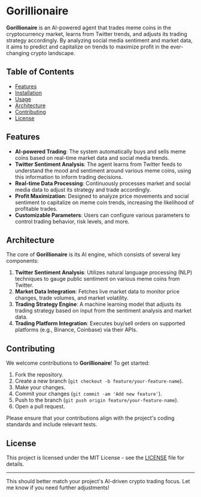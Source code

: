# Gorillionaire

**Gorillionaire** is an AI-powered agent that trades meme coins in the cryptocurrency market, learns from Twitter trends, and adjusts its trading strategy accordingly. By analyzing social media sentiment and market data, it aims to predict and capitalize on trends to maximize profit in the ever-changing crypto landscape.

## Table of Contents

- [Features](#features)
- [Installation](#installation)
- [Usage](#usage)
- [Architecture](#architecture)
- [Contributing](#contributing)
- [License](#license)

## Features

- **AI-powered Trading**: The system automatically buys and sells meme coins based on real-time market data and social media trends.
- **Twitter Sentiment Analysis**: The agent learns from Twitter feeds to understand the mood and sentiment around various meme coins, using this information to inform trading decisions.
- **Real-time Data Processing**: Continuously processes market and social media data to adjust its strategy and trade accordingly.
- **Profit Maximization**: Designed to analyze price movements and social sentiment to capitalize on meme coin trends, increasing the likelihood of profitable trades.
- **Customizable Parameters**: Users can configure various parameters to control trading behavior, risk levels, and more.

## Architecture

The core of **Gorillionaire** is its AI engine, which consists of several key components:

1. **Twitter Sentiment Analysis**: Utilizes natural language processing (NLP) techniques to gauge public sentiment on various meme coins from Twitter.
2. **Market Data Integration**: Fetches live market data to monitor price changes, trade volumes, and market volatility.
3. **Trading Strategy Engine**: A machine learning model that adjusts its trading strategy based on input from the sentiment analysis and market data.
4. **Trading Platform Integration**: Executes buy/sell orders on supported platforms (e.g., Binance, Coinbase) via their APIs.

## Contributing

We welcome contributions to **Gorillionaire**! To get started:

1. Fork the repository.
2. Create a new branch (`git checkout -b feature/your-feature-name`).
3. Make your changes.
4. Commit your changes (`git commit -am 'Add new feature'`).
5. Push to the branch (`git push origin feature/your-feature-name`).
6. Open a pull request.

Please ensure that your contributions align with the project's coding standards and include relevant tests.

## License

This project is licensed under the MIT License - see the [LICENSE](LICENSE) file for details.

---

This should better match your project's AI-driven crypto trading focus. Let me know if you need further adjustments!
